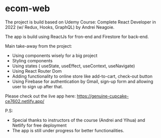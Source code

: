 # ecom-web
The project is build based on Udemy Course: Complete React Developer in 2022 (w/ Redux, Hooks, GraphQL) by Andrei Neagoie.

The app is build using ReactJs for fron-end and Firestore for back-end. 

Main take-away from the project: 
- Using components wisely for a big project
- Styling components
- Using states ( useState, useEffect, useContext, useNavigate)
- Using React Router Dom
- Adding functionality to online store like add-to-cart, check-out button
- Using Firebase for authentication by Gmail, sign-up form and allowing user to sign up after that.

Please check out the live app here: https://genuine-cupcake-ce7602.netlify.app/

P.S: 
- Special thanks to instructors of the course (Andrei and Yihua) and Netlify for free deployment
- The app is still under progress for better functionalities.
